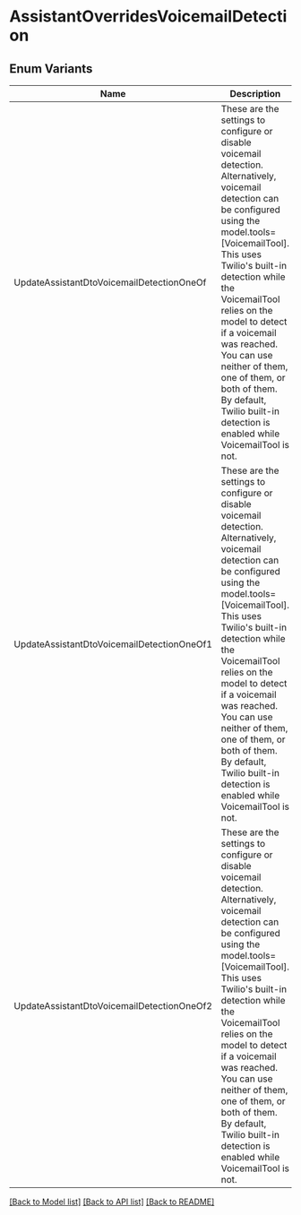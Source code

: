 # AssistantOverridesVoicemailDetection

## Enum Variants

| Name | Description |
|---- | -----|
| UpdateAssistantDtoVoicemailDetectionOneOf | These are the settings to configure or disable voicemail detection. Alternatively, voicemail detection can be configured using the model.tools&#x3D;[VoicemailTool]. This uses Twilio&#39;s built-in detection while the VoicemailTool relies on the model to detect if a voicemail was reached. You can use neither of them, one of them, or both of them. By default, Twilio built-in detection is enabled while VoicemailTool is not. |
| UpdateAssistantDtoVoicemailDetectionOneOf1 | These are the settings to configure or disable voicemail detection. Alternatively, voicemail detection can be configured using the model.tools&#x3D;[VoicemailTool]. This uses Twilio&#39;s built-in detection while the VoicemailTool relies on the model to detect if a voicemail was reached. You can use neither of them, one of them, or both of them. By default, Twilio built-in detection is enabled while VoicemailTool is not. |
| UpdateAssistantDtoVoicemailDetectionOneOf2 | These are the settings to configure or disable voicemail detection. Alternatively, voicemail detection can be configured using the model.tools&#x3D;[VoicemailTool]. This uses Twilio&#39;s built-in detection while the VoicemailTool relies on the model to detect if a voicemail was reached. You can use neither of them, one of them, or both of them. By default, Twilio built-in detection is enabled while VoicemailTool is not. |

[[Back to Model list]](../README.md#documentation-for-models) [[Back to API list]](../README.md#documentation-for-api-endpoints) [[Back to README]](../README.md)


